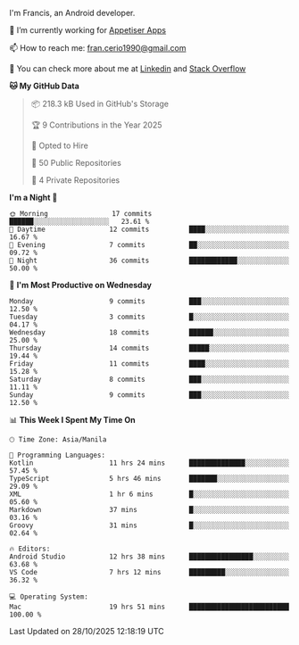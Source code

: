 
I'm Francis, an Android developer.

🔭 I’m currently working for [Appetiser Apps](http://appetiser.com.au)

📫 How to reach me: fran.cerio1990@gmail.com

👀 You can check more about me at [Linkedin](https://www.linkedin.com/in/francerio/) and [Stack Overflow](https://stackoverflow.com/users/1614267/fran-ceriu)



<!--START_SECTION:waka-->
**🐱 My GitHub Data** 

> 📦 218.3 kB Used in GitHub's Storage 
 > 
> 🏆 9 Contributions in the Year 2025
 > 
> 💼 Opted to Hire
 > 
> 📜 50 Public Repositories 
 > 
> 🔑 4 Private Repositories 
 > 
**I'm a Night 🦉** 

```text
🌞 Morning                17 commits          ██████░░░░░░░░░░░░░░░░░░░   23.61 % 
🌆 Daytime                12 commits          ████░░░░░░░░░░░░░░░░░░░░░   16.67 % 
🌃 Evening                7 commits           ██░░░░░░░░░░░░░░░░░░░░░░░   09.72 % 
🌙 Night                  36 commits          ████████████░░░░░░░░░░░░░   50.00 % 
```
📅 **I'm Most Productive on Wednesday** 

```text
Monday                   9 commits           ███░░░░░░░░░░░░░░░░░░░░░░   12.50 % 
Tuesday                  3 commits           █░░░░░░░░░░░░░░░░░░░░░░░░   04.17 % 
Wednesday                18 commits          ██████░░░░░░░░░░░░░░░░░░░   25.00 % 
Thursday                 14 commits          █████░░░░░░░░░░░░░░░░░░░░   19.44 % 
Friday                   11 commits          ████░░░░░░░░░░░░░░░░░░░░░   15.28 % 
Saturday                 8 commits           ███░░░░░░░░░░░░░░░░░░░░░░   11.11 % 
Sunday                   9 commits           ███░░░░░░░░░░░░░░░░░░░░░░   12.50 % 
```


📊 **This Week I Spent My Time On** 

```text
🕑︎ Time Zone: Asia/Manila

💬 Programming Languages: 
Kotlin                   11 hrs 24 mins      ██████████████░░░░░░░░░░░   57.45 % 
TypeScript               5 hrs 46 mins       ███████░░░░░░░░░░░░░░░░░░   29.09 % 
XML                      1 hr 6 mins         █░░░░░░░░░░░░░░░░░░░░░░░░   05.60 % 
Markdown                 37 mins             █░░░░░░░░░░░░░░░░░░░░░░░░   03.16 % 
Groovy                   31 mins             █░░░░░░░░░░░░░░░░░░░░░░░░   02.64 % 

🔥 Editors: 
Android Studio           12 hrs 38 mins      ████████████████░░░░░░░░░   63.68 % 
VS Code                  7 hrs 12 mins       █████████░░░░░░░░░░░░░░░░   36.32 % 

💻 Operating System: 
Mac                      19 hrs 51 mins      █████████████████████████   100.00 % 
```


 Last Updated on 28/10/2025 12:18:19 UTC
<!--END_SECTION:waka-->
